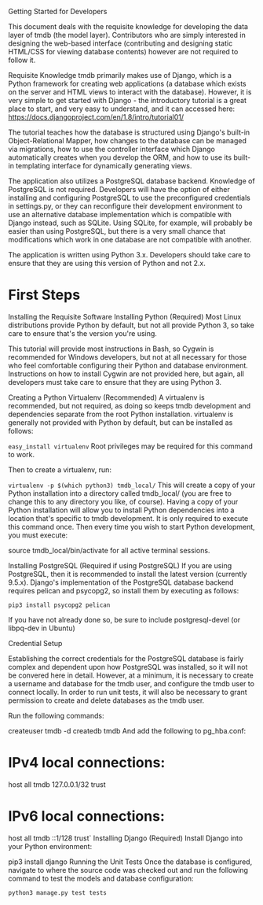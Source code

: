 Getting Started for Developers

This document deals with the requisite knowledge for developing the data layer of tmdb (the model layer). Contributors who are simply interested in designing the web-based interface (contributing and designing static HTML/CSS for viewing database contents) however are not required to follow it.

Requisite Knowledge
tmdb primarily makes use of Django, which is a Python framework for creating web applications (a database which exists on the server and HTML views to interact with the database). However, it is very simple to get started with Django - the introductory tutorial is a great place to start, and very easy to understand, and it can accessed here: https://docs.djangoproject.com/en/1.8/intro/tutorial01/

The tutorial teaches how the database is structured using Django's built-in Object-Relational Mapper, how changes to the database can be managed via migrations, how to use the controller interface which Django automatically creates when you develop the ORM, and how to use its built-in templating interface for dynamically generating views.

The application also utilizes a PostgreSQL database backend. Knowledge of PostgreSQL is not required. Developers will have the option of either installing and configuring PostgreSQL to use the preconfigured credentials in settings.py, or they can reconfigure their development environment to use an alternative database implementation which is compatible with Django instead, such as SQLite. Using SQLite, for example, will probably be easier than using PostgreSQL, but there is a very small chance that modifications which work in one database are not compatible with another.

The application is written using Python 3.x. Developers should take care to ensure that they are using this version of Python and not 2.x.

<h1> First Steps</h1>
Installing the Requisite Software
Installing Python (Required)
Most Linux distributions provide Python by default, but not all provide Python 3, so take care to ensure that's the version you're using.

This tutorial will provide most instructions in Bash, so Cygwin is recommended for Windows developers, but not at all necessary for those who feel comfortable configuring their Python and database environment. Instructions on how to install Cygwin are not provided here, but again, all developers must take care to ensure that they are using Python 3.

Creating a Python Virtualenv (Recommended)
A virtualenv is recommended, but not required, as doing so keeps tmdb development and dependencies separate from the root Python installation. virtualenv is generally not provided with Python by default, but can be installed as follows:

```easy_install virtualenv```
Root privileges may be required for this command to work.

Then to create a virtualenv, run:

```virtualenv -p $(which python3) tmdb_local/```
This will create a copy of your Python installation into a directory called tmdb_local/ (you are free to change this to any directory you like, of course). Having a copy of your Python installation will allow you to install Python dependencies into a location that's specific to tmdb development. It is only required to execute this command once. Then every time you wish to start Python development, you must execute:

source tmdb_local/bin/activate
for all active terminal sessions.

Installing PostgreSQL (Required if using PostgreSQL)
If you are using PostgreSQL, then it is recommended to install the latest version (currently 9.5.x). Django's implementation of the PostgreSQL database backend requires pelican and psycopg2, so install them by executing as follows:

```pip3 install psycopg2 pelican```

If you have not already done so, be sure to include postgresql-devel (or libpq-dev in Ubuntu)



Credential Setup

Establishing the correct credentials for the PostgreSQL database is fairly complex and dependent upon how PostgreSQL was installed, so it will not be convered here in detail. However, at a minimum, it is necessary to create a username and database for the tmdb user, and configure the tmdb user to connect locally. In order to run unit tests, it will also be necessary to grant permission to create and delete databases as the tmdb user.

Run the following commands:

createuser tmdb -d
createdb tmdb
And add the following to pg_hba.conf:

# IPv4 local connections:
host    all             tmdb            127.0.0.1/32            trust
# IPv6 local connections:
host    all             tmdb            ::1/128                 trust`
Installing Django (Required)
Install Django into your Python environment:

pip3 install django
Running the Unit Tests
Once the database is configured, navigate to where the source code was checked out and run the following command to test the models and database configuration:

```python3 manage.py test tests```
